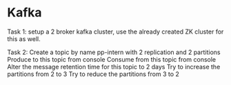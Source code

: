 
# Kafka 

Task 1:
setup a 2 broker kafka cluster, use the already created ZK cluster for this as well.

Task 2:
Create a topic by name pp-intern with 2 replication and 2 partitions
Produce to this topic from console
Consume from this topic from console
Alter the message retention time for this topic to 2 days
Try to increase the partitions from 2 to 3
Try to reduce the partitions from 3 to 2
